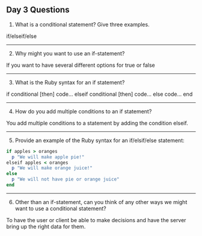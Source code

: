 ## Day 3 Questions

1. What is a conditional statement? Give three examples.

if/elseif/else

---

2. Why might you want to use an if-statement?

If you want to have several different options for true or false

---

3. What is the Ruby syntax for an if statement?

if conditional [then]
  code...
elseif conditional [then]
  code...
else
  code...
end

---

4. How do you add multiple conditions to an if statement?

You add multiple conditions to a statement by adding the condition elseif.

---

5. Provide an example of the Ruby syntax for an if/elsif/else statement:

```ruby
if apples > oranges
  p "We will make apple pie!"
elseif apples < oranges
  p "We will make orange juice!"
else
  p "We will not have pie or orange juice"
end
```

---

6. Other than an if-statement, can you think of any other ways we might want to use a conditional statement?

To have the user or client be able to make decisions and have the server bring up the right data for them.
